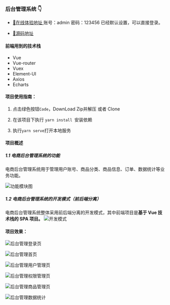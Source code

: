 ### 后台管理系统 👇

- [🚩在线体验地址 ](https://wwwpppfffzzz.github.io/backstage-management-vue2-website/#/login)   账号：admin 密码：123456   已经默认设置，可以直接登录。

- [🚩源码地址](https://github.com/wwwpppfffzzz/backstage-management-vue2)


#### 前端用到的技术栈

- Vue
- Vue-router
- Vuex
- Element-UI
- Axios
- Echarts

#### 项目使用指南：

1. 点击绿色按钮`Code`，DownLoad Zip并解压 或者 Clone

2. 在该项目下执行 `yarn install `安装依赖

3. 执行` yarn serve `打开本地服务

#### 项目概述

##### 1.1 电商后台管理系统的功能

电商后台管理系统用于管理用户账号、商品分类、商品信息、订单、数据统计等业务功能。

![功能模块图](https://gitee.com/wBekvam/vue-shop-admin/raw/master/image/mall_desc01.png)

##### 1.2 电商后台管理系统的开发模式（前后端分离）

电商后台管理系统整体采用前后端分离的开发模式，其中前端项目是**基于 Vue 技术栈的 SPA 项目。**
![开发模式](https://gitee.com/wBekvam/vue-shop-admin/raw/master/image/mall_desc02.png)

#### 项目效果：


![后台管理登录页](https://p1-juejin.byteimg.com/tos-cn-i-k3u1fbpfcp/92c87510cd364c2f938e32babbd72153~tplv-k3u1fbpfcp-watermark.image)


![后台管理首页](https://p6-juejin.byteimg.com/tos-cn-i-k3u1fbpfcp/002aa88afe88496b90663be09ab463b5~tplv-k3u1fbpfcp-watermark.image)


![后台管理用户管理页](https://p1-juejin.byteimg.com/tos-cn-i-k3u1fbpfcp/c2e79df8e7d94cf38efb9018a89ebd7e~tplv-k3u1fbpfcp-watermark.image)


![后台管理权限管理页](https://p6-juejin.byteimg.com/tos-cn-i-k3u1fbpfcp/3dddb247ca1f49afafa508c4e506b309~tplv-k3u1fbpfcp-watermark.image)

![后台管理商品管理页](https://p3-juejin.byteimg.com/tos-cn-i-k3u1fbpfcp/0918c73d8de4485bad0ba2c0ea24933a~tplv-k3u1fbpfcp-watermark.image)


![后台管理数据统计](https://p1-juejin.byteimg.com/tos-cn-i-k3u1fbpfcp/4789abde959d49e8bd5ca4371c129061~tplv-k3u1fbpfcp-watermark.image)

